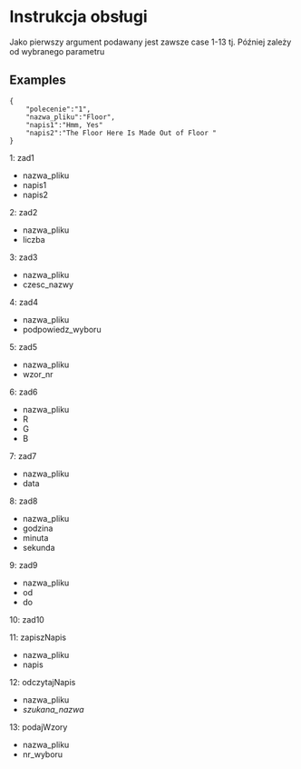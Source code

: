 # Instrukcja obsługi
Jako pierwszy argument podawany jest zawsze case 1-13 tj.
Później zależy od wybranego parametru

## Examples
```
{
    "polecenie":"1",
    "nazwa_pliku":"Floor",
    "napis1":"Hmm, Yes"
    "napis2":"The Floor Here Is Made Out of Floor "
}
```
1: zad1
   * nazwa_pliku
   * napis1
   * napis2
  
2: zad2
   * nazwa_pliku
   * liczba
   
3: zad3
   * nazwa_pliku
   * czesc_nazwy
   
4: zad4
   * nazwa_pliku
   * podpowiedz_wyboru
   
5: zad5
   * nazwa_pliku
   * wzor_nr
   
6: zad6
   * nazwa_pliku
   * R
   * G
   * B
   
7: zad7
   * nazwa_pliku
   * data
   
8: zad8
   * nazwa_pliku
   * godzina
   * minuta
   * sekunda
   
9: zad9
   * nazwa_pliku
   * od
   * do
   
10: zad10


11: zapiszNapis
   * nazwa_pliku
   * napis
   
12: odczytajNapis
   * nazwa_pliku
   * *szukana_nazwa*
   
13: podajWzory
   * nazwa_pliku
   * nr_wyboru
  
